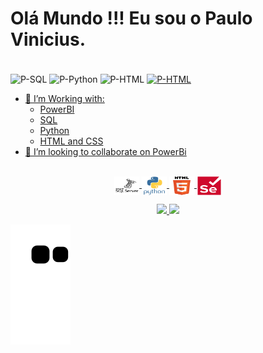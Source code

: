 # Olá Mundo !!! Eu sou o Paulo Vinicius.

<div style="display: inline_block"align="left"><br>
    <img align="center" alt="P-SQL" height="30" width="60"
        src="https://img.shields.io/badge/Microsoft_Outlook-0078D4?style=for-the-badge&logo=microsoft-outlook&logoColor=white">
    <img align="center" alt="P-Python" height="30" width="60"
        src="https://img.shields.io/badge/WhatsApp-25D366?style=for-the-badge&logo=whatsapp&logoColor=white">
     <img align="center" alt="P-HTML" height="30" width="40"
        src="https://img.shields.io/badge/Discord-7289DA?style=for-the-badge&logo=discord&logoColor=white">
      <a href="//www.google.com"><img align="center" alt="P-HTML" height="30" width="40"
        src="https://img.shields.io/badge/LinkedIn-0077B5?style=for-the-badge&logo=linkedin&logoColor=white">
</div>

- 👀 I’m Working with:
  - PowerBI 
  - SQL
  - Python
  - HTML and CSS 
- 💞️ I’m looking to collaborate on PowerBi



<div style="display: inline_block"align="center"><br>
    <img align="center" alt="P-SQL" height="30" width="40"
        src="https://raw.githubusercontent.com/devicons/devicon/master/icons/microsoftsqlserver/microsoftsqlserver-plain-wordmark.svg">
    <img align="center" alt="P-Python" height="30" width="40"
        src="https://raw.githubusercontent.com/devicons/devicon/master/icons/python/python-original-wordmark.svg">
    <img align="center" alt="P-HTML" height="30" width="40"
        src="https://raw.githubusercontent.com/devicons/devicon/master/icons/html5/html5-original-wordmark.svg">
    <img align="center" alt="P-Se" height="30" width="40"
        src="https://raw.githubusercontent.com/devicons/devicon/master/icons/selenium/selenium-original.svg">
         <p></p> 
    </div>
    
<div align="center">
 <p></p> 
  <a href="https://github.com/PauloVinicius02131">
  <img height="180em" src="https://github-readme-stats.vercel.app/api?username=PauloVinicius02131&show_icons=true&theme=blueberry&include_all_commits=true&count_private=true"/>
  <img height="180em" src="https://github-readme-stats.vercel.app/api/top-langs/?username=PauloVinicius02131&layout=compact&langs_count=7&theme=blueberry"/>
</div>



 ![Snake animation](https://github.com/PauloVinicius02131/PauloVinicius02131/blob/output/github-contribution-grid-snake.svg)


<!---
PauloVinicius02131/PauloVinicius02131 is a ✨ special ✨ repository because its `README.md` (this file) appears on your GitHub profile.
You can click the Preview link to take a look at your changes.
--->
